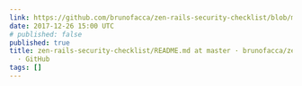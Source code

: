 ```yaml
---
link: https://github.com/brunofacca/zen-rails-security-checklist/blob/master/README.md
date: 2017-12-26 15:00 UTC
# published: false
published: true
title: zen-rails-security-checklist/README.md at master · brunofacca/zen-rails-security-checklist
  · GitHub
tags: []
---
```



